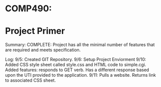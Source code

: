 # COMP490:
# Project Primer

Summary:
COMPLETE: Project has all the minimal number of features that are required and meets specification. 

Log:
9/5: Created GIT Repository.
9/6: Setup Project Enviorment
9/10: Added CSS style sheet called style.css and HTML code to simple.cgi. Added features: responds to GET verb. Has a different response based upon the UTI provided to the application.
9/11: Pulls a website. Returns link to associated CSS sheet.
